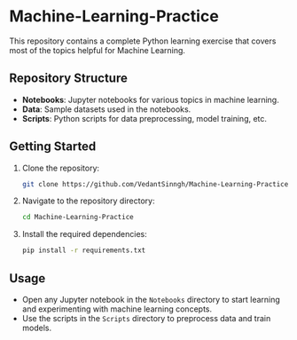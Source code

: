 # Machine-Learning-Practice

This repository contains a complete Python learning exercise that covers most of the topics helpful for Machine Learning.

## Repository Structure

- **Notebooks**: Jupyter notebooks for various topics in machine learning.
- **Data**: Sample datasets used in the notebooks.
- **Scripts**: Python scripts for data preprocessing, model training, etc.

## Getting Started

1. Clone the repository:
    ```sh
    git clone https://github.com/VedantSinngh/Machine-Learning-Practice.git
    ```
2. Navigate to the repository directory:
    ```sh
    cd Machine-Learning-Practice
    ```
3. Install the required dependencies:
    ```sh
    pip install -r requirements.txt
    ```

## Usage

- Open any Jupyter notebook in the `Notebooks` directory to start learning and experimenting with machine learning concepts.
- Use the scripts in the `Scripts` directory to preprocess data and train models.

